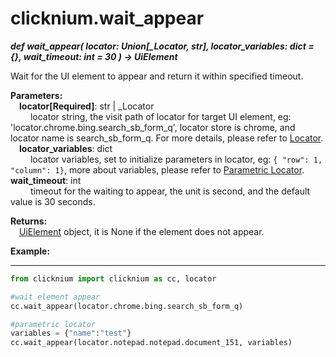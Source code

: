 # clicknium.wait_appear
***def wait_appear(
        locator: Union[_Locator, str],
        locator_variables: dict = {},
        wait_timeout: int = 30
    ) -> UiElement***  

Wait for the UI element to appear and return it within specified timeout.

**Parameters:**  
    &emsp;**locator[Required]**: str | _Locator   
        &emsp;&emsp; locator string, the visit path of locator for target UI element, eg: 'locator.chrome.bing.search_sb_form_q', locator store is chrome, and locator name is search_sb_form_q. For more details, please refer to [Locator](../../automation/locator.md). 
    &emsp;**locator_variables**: dict  
        &emsp;&emsp; locator variables, set to initialize parameters in locator, eg: `{ "row": 1,  "column": 1}`, more about variables, please refer to [Parametric Locator](./doc/automation/parametric_locator.md).
    &emsp;**wait_timeout**: int  
        &emsp;&emsp; timeout for the waiting to appear, the unit is second, and the default value is 30 seconds. 

**Returns:**  
    &emsp;[UiElement](./doc/api/python/uielement/uielement.md) object, it is None if the element does not appear.


**Example:**
***
```python
from clicknium import clicknium as cc, locator

#wait element appear
cc.wait_appear(locator.chrome.bing.search_sb_form_q)

#parametric locator
variables = {"name":"test"}
cc.wait_appear(locator.notepad.notepad.document_151, variables)
```